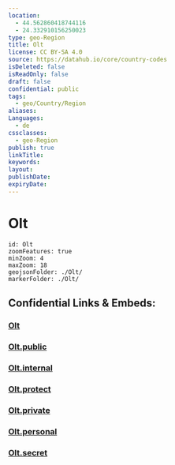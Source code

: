 ```yaml
---
location:
  - 44.562860418744116
  - 24.332910156250023
type: geo-Region
title: Olt
license: CC BY-SA 4.0
source: https://datahub.io/core/country-codes
isDeleted: false
isReadOnly: false
draft: false
confidential: public
tags:
  - geo/Country/Region
aliases:
Languages:
  - de
cssclasses:
  - geo-Region
publish: true
linkTitle:
keywords:
layout:
publishDate:
expiryDate:
---
```


# Olt

```leaflet
id: Olt
zoomFeatures: true 
minZoom: 4 
maxZoom: 18
geojsonFolder: ./Olt/
markerFolder: ./Olt/
```


## Confidential Links & Embeds: 

### [Olt](/_Standards/Earth/Continent/Europe/Europe~East/Romania/Regions~Romania/Romania~Sud-Vest_Oltenia/Olt.md) 

### [Olt.public](/_public/Earth/Continent/Europe/Europe~East/Romania/Regions~Romania/Romania~Sud-Vest_Oltenia/Olt.public.md) 

### [Olt.internal](/_internal/Earth/Continent/Europe/Europe~East/Romania/Regions~Romania/Romania~Sud-Vest_Oltenia/Olt.internal.md) 

### [Olt.protect](/_protect/Earth/Continent/Europe/Europe~East/Romania/Regions~Romania/Romania~Sud-Vest_Oltenia/Olt.protect.md) 

### [Olt.private](/_private/Earth/Continent/Europe/Europe~East/Romania/Regions~Romania/Romania~Sud-Vest_Oltenia/Olt.private.md) 

### [Olt.personal](/_personal/Earth/Continent/Europe/Europe~East/Romania/Regions~Romania/Romania~Sud-Vest_Oltenia/Olt.personal.md) 

### [Olt.secret](/_secret/Earth/Continent/Europe/Europe~East/Romania/Regions~Romania/Romania~Sud-Vest_Oltenia/Olt.secret.md)

